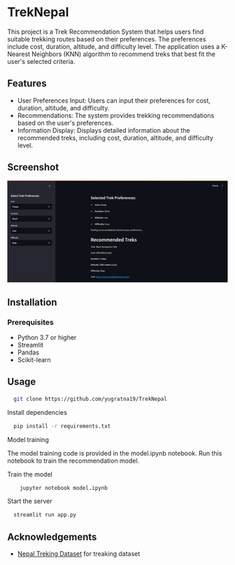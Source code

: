 
# TrekNepal

This project is a Trek Recommendation System that helps users find suitable trekking routes based on their preferences. The preferences include cost, duration, altitude, and difficulty level. The application uses a K-Nearest Neighbors (KNN) algorithm to recommend treks that best fit the user's selected criteria.
## Features

- User Preferences Input: Users can input their preferences for cost, duration, altitude, and difficulty.
- Recommendations: The system provides trekking recommendations based on the user's preferences.
- Information Display: Displays detailed information about the recommended treks, including cost, duration, altitude, and difficulty level.


## Screenshot

![Website Screenshot](output.png)


## Installation

### Prerequisites
- Python 3.7 or higher
- Streamlit
- Pandas
- Scikit-learn


## Usage

```bash
  git clone https://github.com/yugratna19/TrekNepal
```

Install dependencies

```bash
  pip install -r requirements.txt
```

Model training

The model training code is provided in the model.ipynb notebook. Run this notebook to train the recommendation model.

Train the model 

```bash
    jupyter notebook model.ipynb
```
Start the server

```bash
  streamlit run app.py
```


## Acknowledgements

 - [Nepal Treking Dataset](https://www.kaggle.com/datasets/bibekrai44/nepal-treking-dataset) for treaking dataset
